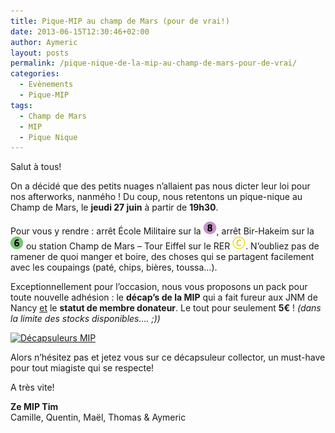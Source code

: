 ```yaml
---
title: Pique-MIP au champ de Mars (pour de vrai!)
date: 2013-06-15T12:30:46+02:00
author: Aymeric
layout: posts
permalink: /pique-nique-de-la-mip-au-champ-de-mars-pour-de-vrai/
categories:
  - Evènements
  - Pique-MIP
tags:
  - Champ de Mars
  - MIP
  - Pique Nique
---
```

Salut à tous!

<p style="text-align: left;">
  On a décidé que des petits nuages n&#8217;allaient pas nous dicter leur loi pour nos afterworks, nanmého ! Du coup, nous retentons un pique-nique au Champ de Mars, le <strong>jeudi 27 juin</strong> à partir de <strong>19h30</strong>.
</p>

<p style="text-align: left;">
  Pour vous y rendre : arrêt École Militaire sur la <img title="m8" alt="" src="/assets/uploads/2010/10/m8.gif" width="21" height="21" />, arrêt Bir-Hakeim sur la <img title="m6" alt="" src="/assets/uploads/2010/10/m6.gif" width="21" height="21" /> ou station Champ de Mars – Tour Eiffel sur le RER <img title="RER_C-21" alt="" src="/assets/uploads/2012/04/RER_C-21.gif" width="21" height="21" />‎. N&#8217;oubliez pas de ramener de quoi manger et boire, des choses qui se partagent facilement avec les coupaings (paté, chips, bières, toussa&#8230;).
</p>

<p style="text-align: left;">
  Exceptionnellement pour l&#8217;occasion, nous vous proposons un pack pour toute nouvelle adhésion : le <strong>décap&#8217;s de la MIP</strong> qui a fait fureur aux JNM de Nancy <span style="text-decoration: underline;">et</span> le <strong>statut de membre donateur</strong>. Le tout pour seulement <strong>5€</strong> ! <i>(dans la limite des stocks disponibles&#8230;. ;))</i>
</p>

<p style="text-align: left;">
  <a href="/assets/uploads/2013/06/decaps-mip.jpg"><img class="size-thumbnail wp-image-1829 aligncenter" alt="Décapsuleurs MIP" src="/assets/uploads/2013/06/decaps-mip-150x150.jpg" width="150" height="150" srcset="/assets/uploads/2013/06/decaps-mip-150x150.jpg 150w, /assets/uploads/2013/06/decaps-mip-100x100.jpg 100w" sizes="(max-width: 150px) 100vw, 150px" /></a>
</p>

<p style="text-align: left;">
  Alors n&#8217;hésitez pas et jetez vous sur ce décapsuleur collector, un must-have pour tout miagiste qui se respecte!
</p>

<p style="text-align: left;">
  A très vite!
</p>

<p style="text-align: left;">
  <strong>Ze MIP Tim</strong><br /> Camille, Quentin, Maël, Thomas & Aymeric
</p>
